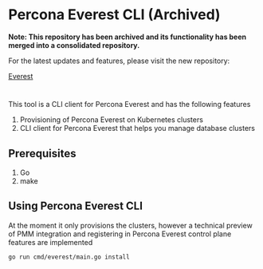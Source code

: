 # Percona Everest CLI (Archived)

**Note: This repository has been archived and its functionality has been merged into a consolidated repository.**

For the latest updates and features, please visit the new repository:

[Everest](https://github.com/percona/everest)

#

This tool is a CLI client for Percona Everest and has the following features

1. Provisioning of Percona Everest on Kubernetes clusters 
2. CLI client for Percona Everest that helps you manage database clusters


## Prerequisites

1. Go
2. make

## Using Percona Everest CLI

At the moment it only provisions the clusters, however a technical preview of PMM integration and registering in Percona Everest control plane features are implemented 

```
go run cmd/everest/main.go install
```
